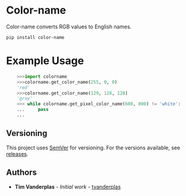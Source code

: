 Color-name
==========

Color-name converts RGB values to English names. 

`pip install color-name`

Example Usage
=============

```python
    >>>import colorname
    >>>colorname.get_color_name(255, 0, 0)
    'red'
    >>>colorname.get_color_name(129, 128, 128)
    'gray'
    >>> while colorname.get_pixel_color_name(600, 800) != 'white':
    ...     pass
    ...
```

Versioning
----------

This project uses [SemVer](http://semver.org/) for versioning. For the versions available, see [releases](https://github.com/tvanderplas/color-name/releases). 

Authors
-------

* **Tim Vanderplas** - *Initial work* - [tvanderplas](https://github.com/tvanderplas)
